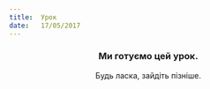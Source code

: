 ```yaml
---
title:  Урок
date:   17/05/2017
---
```


### <center>Ми готуємо цей урок.</center>
<center>Будь ласка, зайдіть пізніше.</center>